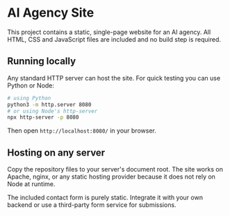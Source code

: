 # AI Agency Site

This project contains a static, single-page website for an AI agency. All HTML, CSS and JavaScript files are included and no build step is required.

## Running locally

Any standard HTTP server can host the site. For quick testing you can use Python or Node:

```bash
# using Python
python3 -m http.server 8080
# or using Node's http-server
npx http-server -p 8080
```
Then open `http://localhost:8080/` in your browser.

## Hosting on any server

Copy the repository files to your server's document root. The site works on Apache, nginx, or any static hosting provider because it does not rely on Node at runtime.

The included contact form is purely static. Integrate it with your own backend or use a third-party form service for submissions.


